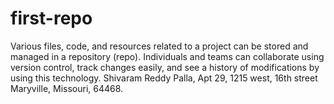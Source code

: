 # first-repo
Various files, code, and resources related to a project can be stored and managed in a repository (repo). Individuals and teams can collaborate using version control, track changes easily, and see a history of modifications by using this technology.
Shivaram Reddy Palla, Apt 29, 1215 west, 16th street Maryville, Missouri, 64468.
